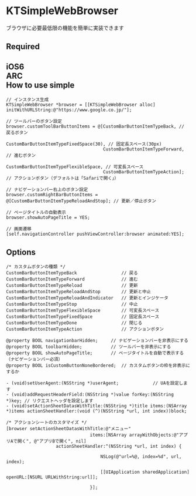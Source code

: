 KTSimpleWebBrowser
==================

ブラウザに必要最低限の機能を簡単に実装できます

Required
-----------------
iOS6  
ARC  
How to use simple
-----------------

    // インスタンス生成
	KTSimpleWebBrowser *browser = [[KTSimpleWebBrowser alloc] initWithURLString:@"https://www.google.co.jp/"];
	
	// ツールバーのボタン設定
	browser.customToolBarButtonItems = @[CustomBarButtonItemTypeBack, // 戻るボタン
										 CustomBarButtonItemTypeFixedSpace(30), // 固定長スペース(30px)
										 CustomBarButtonItemTypeForward, // 進むボタン
										 CustomBarButtonItemTypeFlexibleSpace, // 可変長スペース
										 CustomBarButtonItemTypeAction]; // アクションボタン（デフォルトは「Safariで開く」）
	
	// ナビゲーションバー右上のボタン設定
	browser.customRightBarButtonItems = @[CustomBarButtonItemTypeReloadAndStop]; // 更新／停止ボタン
	
	// ページタイトルの自動表示
	browser.showAutoPageTitle = YES;
	
	// 画面遷移
	[self.navigationController pushViewController:browser animated:YES];
	

Options
---------------

	/* カスタムボタンの種類 */
	CustomBarButtonItemTypeBack					// 戻る
	CustomBarButtonItemTypeForward				// 進む
	CustomBarButtonItemTypeReload				// 更新
	CustomBarButtonItemTypeReloadAndStop		// 更新と中止
	CustomBarButtonItemTypeReloadAndIndicator	// 更新とインジケータ
	CustomBarButtonItemTypeStop					// 中止
	CustomBarButtonItemTypeFlexibleSpace		// 可変長スペース
	CustomBarButtonItemTypeFixedSpace			// 固定長スペース
	CustomBarButtonItemTypeDone					// 閉じる
	CustomBarButtonItemTypeAction				// アクションボタン
	
	@property BOOL navigationbarHidden;		// ナビゲーションバーを非表示にする
	@property BOOL toolbarHidden;			// ツールバーを非表示にする
	@property BOOL showAutoPageTitle;		// ページタイトルを自動で表示する（ナビゲーションバー必須）
	@property BOOL isCustomButtonNoneBordered; 	// カスタムボタンの枠を非表示にするか

	- (void)setUserAgent:(NSString *)userAgent;				// UAを設定します
	- (void)addRequestHeaderField:(NSString *)value forKey:(NSString *)key;	// リクエストヘッダを設定します
	- (void)setActionSheetDatasWithTitle:(NSString *)title items:(NSArray *)items actionSheetHandler:(void (^)(NSString *url, int index))block;

    /* アクションシートのカスタマイズ */
	[browser setActionSheetDatasWithTitle:@"メニュー"
									items:[NSArray arrayWithObjects:@"アプリAで開く", @"アプリBで開く", nil]
					   actionSheetHandler:^(NSString *url, int index) {
										
										NSLog(@"url=%@, index=%d", url, index);
										
										[[UIApplication sharedApplication] openURL:[NSURL URLWithString:url]];
										
									}];
